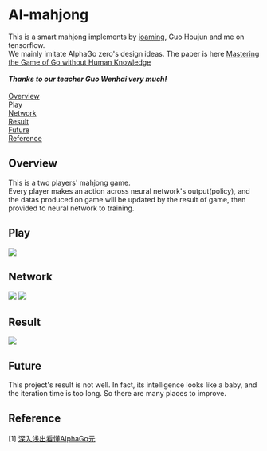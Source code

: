 AI-mahjong 
===

This is a smart mahjong implements by [joaming](https://github.com/joaming), Guo Houjun and me on tensorflow.<br>
We mainly imitate AlphaGo zero's design ideas. The paper is here [Mastering the Game of Go without Human Knowledge](https://deepmind.com/documents/119/agz_unformatted_nature.pdf)<br>
<br>
***Thanks to our teacher Guo Wenhai very much!*** <br>
<br>
[Overview](#Overview)<br>
[Play](#Play)<br>
[Network](#Network)<br>
[Result](#result)<br>
[Future](#future)<br>
[Reference](#Reference)

## Overview

This is a two players' mahjong game.<br>
Every player makes an action across neural network's output(policy), and the datas produced on game will be updated by the result of game, then provided to neural network to training.

## Play

![](https://github.com/mrzrx/AI-mahjong/blob/master/image_for_readme/play.jpg)

## Network

![](https://charlesliuyx.github.io/2017/10/18/%E6%B7%B1%E5%85%A5%E6%B5%85%E5%87%BA%E7%9C%8B%E6%87%82AlphaGo%E5%85%83/ResNet.svg)
![](https://charlesliuyx.github.io/2017/10/18/%E6%B7%B1%E5%85%A5%E6%B5%85%E5%87%BA%E7%9C%8B%E6%87%82AlphaGo%E5%85%83/VPoutput.svg)

## Result  

![](https://github.com/mrzrx/AI-mahjong/blob/master/image_for_readme/result.jpg)

## Future

This project's result is not well. In fact, its intelligence looks like a baby, and the iteration time is too long. So there are many places to improve.

## Reference

[1] [深入浅出看懂AlphaGo元](https://charlesliuyx.github.io/2017/10/18/%E6%B7%B1%E5%85%A5%E6%B5%85%E5%87%BA%E7%9C%8B%E6%87%82AlphaGo%E5%85%83/#%E6%90%9C%E7%B4%A2%E7%AE%97%E6%B3%95)
